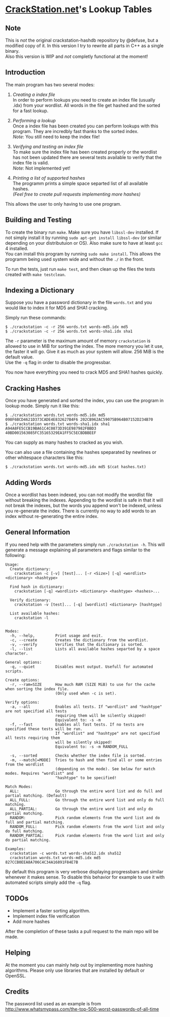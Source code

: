 [CrackStation.net](http://crackstation.net/)'s Lookup Tables
============================================================

Note
----
This is *not* the original crackstation-hashdb repository by @defuse, but a
modified copy of it. In this version I try to rewrite all parts in C++ as a
single binary.  
Also this version is WIP and *not* completly functional at the moment!

Introduction
------------

The main program has two several modes:

1. *Creating a index file*  
   In order to perform lookups you need to create an index file (usually .idx)
   from your wordlist. All words in the file get hashed and the sorted for a
   fast lookup.

2. *Performing a lookup*  
   Once a index file has been created you can perform lookups with this program.
   They are incredbly fast thanks to the sorted index.  
   *Note*: You still need to keep the index file!

3. *Verifying and testing an index file*  
   To make sure the index file has been created properly or the wordlist has not
   been updated there are several tests available to verify that the index file
   is valid.  
   *Note*: Not implemented yet!

4. *Printing a list of supported hashes*  
   The programm prints a simple space separted list of all available hashes.  
   *(Feel free to create pull requests implementing more hashes)*

This allows the user to only having to use one program.

Building and Testing
--------------------

To create the binary run `make`. Make sure you have `libssl-dev` installed. If
not simply install it by running `sudo apt-get install libssl-dev` (or similar
depending on your distributuion or OS). Also make sure to have at least `gcc` 4
installed.  
You can install this program by running `sudo make install`. This allows the
programm being used system wide and without the `./` in the front.

To run the tests, just run `make test`, and then clean up the files the tests
created with `make testclean`.

Indexing a Dictionary
---------------------

Suppose you have a password dictionary in the file `words.txt` and you would
like to index it for MD5 and SHA1 cracking.

Simply run these commands:

    $ ./crackstation -c -r 256 words.txt words-md5.idx md5
    $ ./crackstation -c -r 256 words.txt words-sha1.idx sha1

The `-r` parameter is the maximum amount of memory `crackstation` is allowed to
use in MiB for sorting the index. The more memory you let it use, the faster it
will go. Give it as much as your system will allow. 256 MiB is the default
value.  
Use the `-q` flag in order to disable the progressbar.

You now have everything you need to crack MD5 and SHA1 hashes quickly.

Cracking Hashes
---------------

Once you have generated and sorted the index, you can use the program in lookup
mode. Simply run it like this:

    $ ./crackstation words.txt words-md5.idx md5 098F6BCD4621D373CADE4E832627B4F6 202CB962AC59075B964B07152D234B70
    $ ./crackstation words.txt words-sha1.idx sha1 A94A8FE5CCB19BA61C4C0873D391E987982FBBD3 40BD001563085FC35165329EA1FF5C5ECBDBBEEF
    
You can supply as many hashes to cracked as you wish.

You can also use a file containing the hashes speparated by newlines or other
whitespace characters like this:

    $ ./crackstation words.txt words-md5.idx md5 $(cat hashes.txt)

Adding Words
------------

Once a wordlist has been indexed, you can not modify the wordlist file without
breaking the indexes. Appending to the wordlist is safe in that it will not
break the indexes, but the words you append won't be indexed, unless you
re-generate the index. There is currently no way to add words to an index
without re-generating the entire index.

General Information
-------------------

If you need help with the parameters simply run `./crackstation -h`. This will
generate a message explaining all parameters and flags similar to the following:

    Usage:
      Create dictionary:
        crackstation -c [-v] [test]... [-r <Size>] [-q] <wordlist> <dictionary> <hashtype>
    
      Find hash in dictionary:
        crackstation [-q] <wordlist> <dictionary> <hashtype> <hashes>...
    
      Verify dictionary:
        crackstation -v [test]... [-q] [wordlist] <dictionary> [hashtype]
    
      List available hashes:
        crackstation -l
    
    
    Modes:
      -h, --help,         Print usage and exit.
      -c, --create        Creates the dictionary from the wordlist.
      -v, --verify        Verifies that the dictionary is sorted.
      -l, --list          Lists all available hashes separted by a space character.
    
    General options:
      -q, --quiet         Disables most output. Usefull for automated scripts.
    
    Create options:
      -r, --ram=SIZE      How much RAM (SIZE MiB) to use for the cache when sorting the index file.
                          (Only used when -c is set).
    
    Verify options:
      -a, --all           Enables all tests. If "wordlist" and "hashtype" are not specified all tests
                          requiring them will be silently skipped!
                          Equivalent to: -s -m
      -f, --fast          Enables all fast tests. If no tests are specified these tests will be run.
                          If "wordlist" and "hashtype" are not specified all tests requiring them
                          will be silently skipped!
                          Equivalent to: -s -m RANDOM_FULL
    
      -s, --sorted        Checks whether the index file is sorted.
      -m, --match[=MODE]  Tries to hash and then find all or some entries from the wordlist
                          (depending on the mode). See below for match modes. Requires "wordlist" and
                          "hashtype" to be specified!
    
    Match Modes:
      ALL:                Go through the entire word list and do full and partial matching. (Default)
      ALL_FULL:           Go through the entire word list and only do full matching.
      ALL_PARTIAL:        Go through the entire word list and only do partial matching.
      RANDOM:             Pick random elements from the word list and do full and partial matching.
      RANDOM_FULL:        Pick random elements from the word list and only do full matching.
      RANDOM_PARTIAL:     Pick random elements from the word list and only do partial matching.
    
    Examples:
      crackstation -c words.txt words-sha512.idx sha512
      crackstation words.txt words-md5.idx md5 827CCB0EEA8A706C4C34A16891F84E7B

By default this program is very verbose displaying progressbars and similar
whenever it makes sense. To disable this behavior for example to use it with
automated scripts simply add the `-q` flag.

TODOs
-----

* Implement a faster sorting algorithm.
* Implement index file verification
* Add more hashes

After the completion of these tasks a pull request to the main repo will be
made.

Helping
-------

At the moment you can mainly help out by implementing more hashing algorithms.
Please only use libraries that are installed by default or OpenSSL.

Credits
-------

The password list used as an example is from
http://www.whatsmypass.com/the-top-500-worst-passwords-of-all-time
